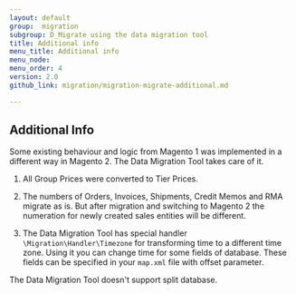 ```yaml
---
layout: default
group:  migration
subgroup: D_Migrate using the data migration tool
title: Additional info
menu_title: Additional info
menu_node:
menu_order: 4
version: 2.0
github_link: migration/migration-migrate-additional.md

---
```


## Additional Info

Some existing behaviour and logic from Magento 1 was implemented in a different way in Magento 2. The Data Migration Tool takes care of it.

1. All Group Prices were converted to Tier Prices.

2. The numbers of Orders, Invoices, Shipments, Credit Memos and RMA migrate as is. But after migration and switching to Magento 2 the numeration for newly created sales entities will be different.

3. The Data Migration Tool has special handler `\Migration\Handler\Timezone` for transforming time to a different time zone. Using it you can change time for some fields of database. These fields can be specified in your `map.xml` file with offset parameter.

<div class="bs-callout bs-callout-info" id="info">
  <p>The Data Migration Tool doesn't support split database.</p>
</div>

